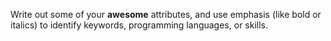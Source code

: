 Write out some of your **awesome** attributes, and use emphasis (like bold or italics) to identify keywords, programming languages, or skills. 
